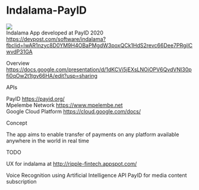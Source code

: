 # Indalama-PayID
<a href="https://docs.google.com/presentation/d/1dKCVi5jEXsLNOiOPV6QvdVNI30pfi0qOw2t1tgv66HA/edit?usp=sharing" ><image src="https://challengepost-s3-challengepost.netdna-ssl.com/photos/production/software_photos/001/162/473/datas/small.jpg"></a><br>
Indalama App developed at PayID 2020 https://devpost.com/software/indalama?fbclid=IwAR1nzyc8D0YM9H4OBaPMgdW3poxQCk1HdS2revc66Dee7PRgilCwvdP31GA

Overview https://docs.google.com/presentation/d/1dKCVi5jEXsLNOiOPV6QvdVNI30pfi0qOw2t1tgv66HA/edit?usp=sharing

APIs<p>
PayID https://payid.org/<br>
Mpelembe Network https://www.mpelembe.net<br>
Google Cloud Platform  https://cloud.google.com/docs/<br>

Concept<p>
The app aims to enable transfer of payments on any platform available anywhere in the world in real time

TODO<p>
UX for indalama at http://ripple-fintech.appspot.com/

Voice Recognition using Artificial Intelligence API
PayID for media content subscription

